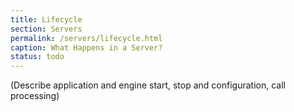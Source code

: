 ```yaml
---
title: Lifecycle
section: Servers
permalink: /servers/lifecycle.html
caption: What Happens in a Server?
status: todo
---
```


(Describe application and engine start, stop and configuration, call processing)

